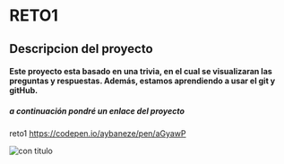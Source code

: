 # RETO1
## Descripcion del proyecto
#### Este proyecto esta basado en una trivia, en el cual se visualizaran las preguntas y respuestas. Además, estamos aprendiendo a usar el git y gitHub.

##### ___a continuación pondré un enlace del proyecto___
reto1  https://codepen.io/aybaneze/pen/aGyawP 

![con titulo](imagenes/imagen.jpg)



